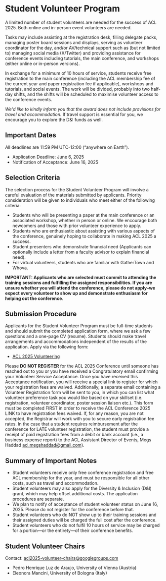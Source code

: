﻿# Student Volunteer Program


A limited number of student volunteers are needed for the success of ACL 2025. Both online and in-person event volunteers are needed.


Tasks may include assisting at the registration desk, filling delegate packs, managing poster board sessions and displays, serving as volunteer coordinator for the day, and/or AV/technical support such as (but not limited to) managing social media (X/Twitter) and providing assistance for conference events including tutorials, the main conference, and workshops (either online or in-person versions).


In exchange for a minimum of 10 hours of service, students receive free registration to the main conference (including the ACL membership fee of the current year and paper registration fee if applicable), workshops and tutorials, and social events. The work will be divided, probably into two half-day shifts, and the shifts will be scheduled to maximise volunteer access to the conference events.


*We'd like to kindly inform you that the award does not include provisions for travel and accommodation.* If travel support is essential for you, we encourage you to explore the D&I funds as well.




## Important Dates


All deadlines are 11:59 PM UTC-12:00 (“anywhere on Earth”).


- Application Deadline: June 6, 2025
- Notification of Acceptance: June 16, 2025


## Selection Criteria


The selection process for the Student Volunteer Program will involve a careful evaluation of the materials submitted by applicants. Priority consideration will be given to individuals who meet either of the following criteria:


- Students who will be presenting a paper at the main conference or an associated workshop, whether in person or online. We encourage both newcomers and those with prior volunteer experience to apply.
- Students who are enthusiastic about assisting with various aspects of the conference, genuinely hoping to collaborate in making ACL 2025 a success.
- Student presenters who demonstrate financial need (Applicants can optionally include a letter from a faculty advisor to explain financial need).
- For virtual volunteers, students who are familiar with GatherTown and Whova.


**IMPORTANT: Applicants who are selected must commit to attending the training sessions and fulfilling the assigned responsibilities. If you are unsure whether you will attend the conference, please do not apply–we expect every volunteer to show up and demonstrate enthusiasm for helping out the conference**.


## Submission Procedure


Applicants for the Student Volunteer Program must be full-time students and should submit the completed application form, where we ask a few questions and a one-page CV (resume). Students should make travel arrangements and accommodations independent of the results of the application. Apply via the following form:


- [ACL 2025 Volunteering](https://forms.gle/THCSnxw8dte34Wbu5)


Please **DO NOT REGISTER** for the ACL 2025 Conference until someone has reached out to you or you have received a Congratulatory email confirming your Volunteer Service Acceptance. Once you have received this Acceptance notification, you will receive a special link to register for which your registration fees are waived. Additionally, a separate email containing a Volunteer Registration form will be sent to you, in which you can list what volunteer preference task you would like based on your skillset (i.e. registration, volunteer coordinator, poster session liaison etc.). This form must be completed FIRST in order to receive the ACL Conference 2025 LINK to have registration fees waived. If, for any reason, you are not accepted, the Registrar will work with you to secure early registration fee rates.
In the case that a student requires reimbursement after the conference for LATE volunteer registration, the student must provide a receipt of paid registration fees from a debit or bank account (i.e., a business expense report) to the ACL Assistant Director of Events, Megs Haddad <a href="mailto:acl.megshaddad@gmail.com">acl.megshaddad@gmail.com</a>).


## Summary of Important Notes
- Student volunteers receive only free conference registration and free ACL membership for the year, and must be responsible for all other costs, such as travel and accommodation.
- Student volunteers may also apply for the Diversity & Inclusion (D&I) grant, which may help offset additional costs. The application procedures are separate.
- We plan to notify of acceptance of student volunteer status on June 16, 2025. Please do not register for the conference before that.
- Student volunteers who do NOT show up to their training sessions and their assigned duties will be charged the full cost after the conference.
- Student volunteers who do not fulfil 10 hours of service may be charged for a portion—or the entirety—of their conference benefits.


## Student Volunteer Chairs


Contact: acl2025-volunteer-chairs@googlegroups.com


- Pedro Henrique Luz de Araujo, University of Vienna (Austria)
- Eleonora Mancini, University of Bologna (Italy)